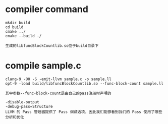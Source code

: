 # compiler command
```
mkdir build
cd build
cmake ../
cmake --build ./
```

```
生成的libfuncBlockCountlib.so位于build目录下
```

# compile sample.c
```
clang-9 -O0 -S -emit-llvm sample.c -o sample.ll
opt-9 -load build/libfuncBlockCountlib.so --func-block-count sample.ll

其中参数--func-block-count是由自己的pass注册时声明的
```

```
-disable-output 
-debug-pass=Structure
LLVM 的 Pass 管理器提供了 Pass 调试选项，因此我们能够看到我们的 Pass 使用了哪些分析和优化
```